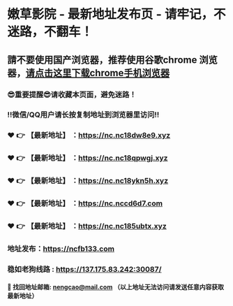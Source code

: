 # 嫩草影院 - 最新地址发布页 - 请牢记，不迷路，不翻车！

## 請不要使用国产浏览器，推荐使用谷歌chrome 浏览器，<a href = "https://www.google.cn/chrome/">请点击这里下载chrome手机浏览器</a>

### :sunglasses:重要提醒:sunglasses:请收藏本页面，避免迷路！
### ‼️微信/QQ用户请长按复制地址到浏览器里访问‼️

### :heart: :point_right: 【最新地址】 ：https://nc.nc18dw8e9.xyz
### :heart: :point_right: 【最新地址】 ：https://nc.nc18qpwgj.xyz
### :heart: :point_right: 【最新地址】 ：https://nc.nc18ykn5h.xyz
### :heart: :point_right: 【最新地址】 ：https://nc.nccd6d7.com
### :heart: :point_right: 【最新地址】 ：https://nc.nc185ubtx.xyz

### 地址发布：https://ncfb133.com
### 稳如老狗线路 : https://137.175.83.242:30087/

#### :e-mail: __找回地址邮箱: nengcao@mail.com （以上地址无法访问请发送任意内容获取最新地址）__
